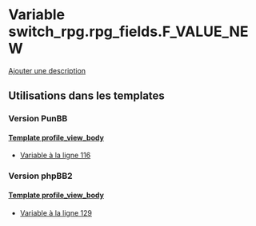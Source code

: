 # Variable switch_rpg.rpg_fields.F_VALUE_NEW
[Ajouter une description](https://fa-tvars.appspot.com/var/switch_rpg.rpg_fields.F_VALUE_NEW)

## Utilisations dans les templates

### Version PunBB

#### [Template profile_view_body](punbb/profile_view_body.md)
* [Variable &agrave; la ligne 116](../punbb/profile_view_body.tpl#L116)

### Version phpBB2

#### [Template profile_view_body](subsilver/profile_view_body.md)
* [Variable &agrave; la ligne 129](../subsilver/profile_view_body.tpl#L129)